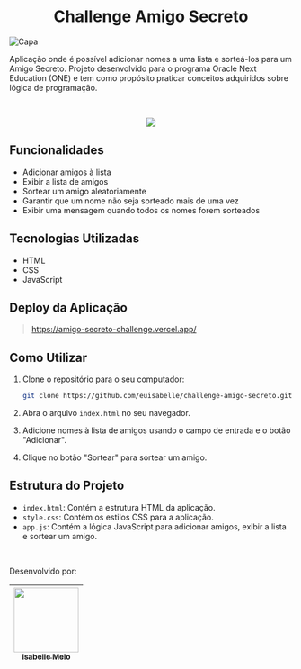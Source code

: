<h1 align="center"> Challenge Amigo Secreto </h1>  

![Capa](https://github.com/user-attachments/assets/279c8f42-06fe-491e-b5b0-252c963bcac0)

Aplicação onde é possível adicionar nomes a uma lista e sorteá-los para um Amigo Secreto. 
Projeto desenvolvido para o programa Oracle Next Education (ONE) e tem como propósito praticar conceitos adquiridos sobre lógica de programação.

<br/>
<p align="center">
     <img src="http://img.shields.io/static/v1?label=STATUS&message=CONCLUIDO&color=GREEN&style=for-the-badge"/>
</p>

## Funcionalidades

- Adicionar amigos à lista
- Exibir a lista de amigos
- Sortear um amigo aleatoriamente
- Garantir que um nome não seja sorteado mais de uma vez
- Exibir uma mensagem quando todos os nomes forem sorteados

## Tecnologias Utilizadas

- HTML
- CSS
- JavaScript

## Deploy da Aplicação

> https://amigo-secreto-challenge.vercel.app/

## Como Utilizar

1. Clone o repositório para o seu computador:
    ```bash
    git clone https://github.com/euisabelle/challenge-amigo-secreto.git
    ```

2. Abra o arquivo `index.html` no seu navegador.

3. Adicione nomes à lista de amigos usando o campo de entrada e o botão "Adicionar".

4. Clique no botão "Sortear" para sortear um amigo.

## Estrutura do Projeto

- `index.html`: Contém a estrutura HTML da aplicação.
- `style.css`: Contém os estilos CSS para a aplicação.
- `app.js`: Contém a lógica JavaScript para adicionar amigos, exibir a lista e sortear um amigo.
  
<br/>

Desenvolvido por:

| [<img loading="lazy" src="https://avatars.githubusercontent.com/u/152662919?v=4" width=115><br><sub>Isabelle Melo</sub>](https://github.com/euisabelle) |
| :---: |
